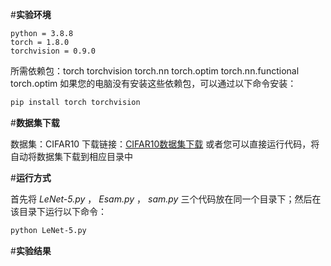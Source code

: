 #__实验环境__

    python = 3.8.8
    torch = 1.8.0
    torchvision = 0.9.0
所需依赖包：torch torchvision torch.nn torch.optim torch.nn.functional torch.optim 
如果您的电脑没有安装这些依赖包，可以通过以下命令安装：

```bash
pip install torch torchvision 
```
#__数据集下载__

数据集：CIFAR10
下载链接：[CIFAR10数据集下载](https://www.cs.toronto.edu/~kriz/cifar-10-python.tar.gz)
或者您可以直接运行代码，将自动将数据集下载到相应目录中

#__运行方式__

首先将 _LeNet-5.py_ ， _Esam.py_ ， _sam.py_ 三个代码放在同一个目录下；然后在该目录下运行以下命令：
```bash
python LeNet-5.py
```

#__实验结果__

